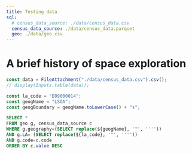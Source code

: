 ```yaml
---
title: Testing data
sql:
  # census_data_source: ./data/census_data.csv
  census_data_source: ./data/census_data.parquet
  geo: ./data/geo.csv
---
```


# A brief history of space exploration

```js
const data = FileAttachment("./data/census_data.csv").csv();
// display(Inputs.table(data));
```

```js
const la_code = "E09000014";
const geogName = "LSOA";
const geogBoundary = geogName.toLowerCase() + "s";
```

```sql id=census_data display
SELECT *
FROM geo g, census_data_source c
WHERE g.geography=(SELECT replace(${geogName}, '"', ''''))
AND g.LA= (SELECT replace(${la_code}, '"', ''''))
AND g.code=c.code
ORDER BY c.value DESC
```
